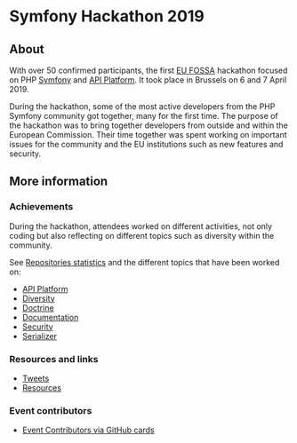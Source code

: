 # Symfony Hackathon 2019

## About

With over 50 confirmed participants, the first [EU FOSSA](https://joinup.ec.europa.eu/collection/eu-fossa-2/about) hackathon focused on PHP [Symfony](https://symfony.com) and [API Platform](https://api-platform.com/).
It took place in Brussels on 6 and 7 April 2019.

During the hackathon, some of the most active developers from the PHP Symfony community got together, many for the first time. The purpose of the hackathon was to bring together developers from outside and within the European Commission. Their time together was spent working on important issues for the community and the EU institutions such as new features and security.

## More information

### Achievements

During the hackathon, attendees worked on different activities, not only coding but also reflecting on different topics such as diversity within the community.

See [Repositories statistics](achievements/statistics.md) and the different topics that have been worked on:

* [API Platform](achievements/api-platform.md)
* [Diversity](achievements/diversity.md)
* [Doctrine](achievements/doctrine.md)
* [Documentation](achievements/documentation.md)
* [Security](achievements/security.md)
* [Serializer](achievements/serializer.md)

### Resources and links

* [Tweets](tweets.md)
* [Resources](resources.md)

### Event contributors

* [Event Contributors via GitHub cards](contributors.md)
